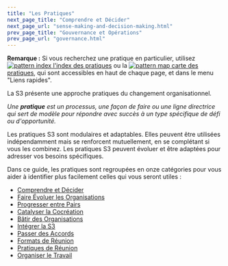 ```yaml
---
title: "Les Pratiques"
next_page_title: "Comprendre et Décider"
next_page_url: "sense-making-and-decision-making.html"
prev_page_title: "Gouvernance et Opérations"
prev_page_url: "governance.html"
---
```



<div class="homepage-box hp-box-green">
<p><strong>Remarque :</strong> Si vous recherchez une pratique en particulier, utilisez  <a href="pattern-index.html" ><img src="/icons/list-ul.svg" class="icon" alt="pattern index"/>&nbsp;l'index des pratiques</a> ou la <a href="map.html" ><img src="/icons/map.svg" class="icon" alt="pattern map" />&nbsp;carte des pratiques</a>, qui sont accessibles en haut de chaque page, et dans le menu "Liens rapides".</p>
</div>

La S3 présente une approche pratiques du changement organisationnel.

_Une **pratique** est un processus, une façon de faire ou une ligne directrice qui sert de modèle pour répondre avec succès à un type spécifique de défi ou d'opportunité._

Les pratiques S3 sont modulaires et adaptables. Elles peuvent être utilisées indépendamment mais se renforcent mutuellement, en se complétant si vous les combinez. Les pratiques S3 peuvent évoluer et être adaptées pour adresser vos besoins spécifiques.

Dans ce guide, les pratiques sont regroupées en onze catégories pour vous aider à identifier plus facilement celles qui vous seront utiles :

- [Comprendre et Décider](sense-making-and-decision-making.html)
- [Faire Évoluer les Organisations](evolving-organizations.html)
- [Progresser entre Pairs](peer-development.html)
- [Catalyser la Cocréation](enablers-of-co-creation.html)
- [Bâtir des Organisations](building-organizations.html)
- [Intégrer la S3](bringing-in-s3.html)
- [Passer des Accords](defining-agreements.html)
- [Formats de Réunion](meeting-formats.html)
- [Pratiques de Réunion](meeting-practices.html)
- [Organiser le Travail](organizing-work.html)

